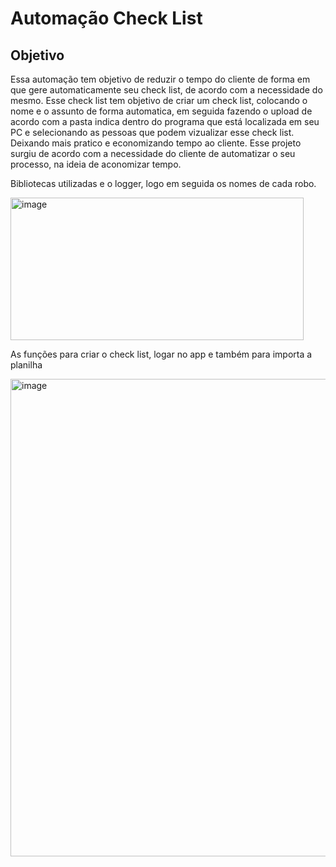 # Automação Check List

## Objetivo

Essa automação tem objetivo de reduzir o tempo do cliente de forma em que gere automaticamente seu check list, de acordo com a necessidade do mesmo. Esse check list tem objetivo de criar um check list, colocando o nome e o assunto de forma automatica, em seguida fazendo o upload de acordo com a pasta indica dentro do programa que está localizada em seu PC e selecionando as pessoas que podem vizualizar esse check list. Deixando mais pratico e economizando tempo ao cliente. Esse projeto surgiu de acordo com a necessidade do cliente de automatizar o seu processo, na ideia de aconomizar tempo. 

Bibliotecas utilizadas e o logger, logo em seguida os nomes de cada robo.

<img width="469" height="228" alt="image" src="https://github.com/user-attachments/assets/8570c625-b2a0-4cea-90b5-5d31612a1017" />

As funções para criar o check list, logar no app e também para importa a planilha 

<img width="931" height="764" alt="image" src="https://github.com/user-attachments/assets/4c55c80b-cba0-41b7-a882-7bceaf217cee" />
